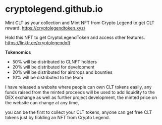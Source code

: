 # cryptolegend.github.io
Mint CLT as your collection and Mint NFT from Crypto Legend to get CLT reward.
https://cryptolegendtoken.xyz/

Hold this NFT to get CryptoLegendToken and access other features. 
https://linktr.ee/cryptolegendnft

**Tokenomics**

- 50% will be distributed to CLNFT holders
- 20% will be distributed for development
- 20% will be distributed for airdrops and bounties
- 10% will be distributed to the team


I have released a website where people can own CLT tokens easily, any funds raised from the minted proceeds will be used to add liquidity to the DEX exchange as well as further project development, the minted price on the website can change at any time,

you can be the first to collect your CLT tokens, anyone can get free CLT tokens just by holding an NFT from Crypto Legend.

